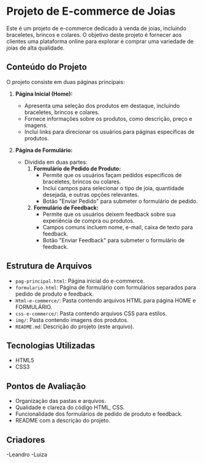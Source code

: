# Projeto de E-commerce de Joias

Este é um projeto de e-commerce dedicado à venda de joias, incluindo braceletes, brincos e colares. O objetivo deste projeto é fornecer aos clientes uma plataforma online para explorar e comprar uma variedade de joias de alta qualidade.

## Conteúdo do Projeto

O projeto consiste em duas páginas principais:

1. **Página Inicial (Home):**
   - Apresenta uma seleção dos produtos em destaque, incluindo braceletes, brincos e colares.
   - Fornece informações sobre os produtos, como descrição, preço e imagens.
   - Inclui links para direcionar os usuários para páginas específicas de produtos.

2. **Página de Formulário:**
   - Dividida em duas partes:
     1. **Formulário de Pedido de Produto:**
        - Permite que os usuários façam pedidos específicos de braceletes, brincos ou colares.
        - Inclui campos para selecionar o tipo de joia, quantidade desejada, e outras opções relevantes.
        - Botão "Enviar Pedido" para submeter o formulário de pedido.
     2. **Formulário de Feedback:**
        - Permite que os usuários deixem feedback sobre sua experiência de compra ou produtos.
        - Campos comuns incluem nome, e-mail, caixa de texto para feedback.
        - Botão "Enviar Feedback" para submeter o formulário de feedback.

## Estrutura de Arquivos

- `pag-principal.html`: Página inicial do e-commerce.
- `formulario.html`: Página de formulário com formulários separados para pedido de produto e feedback.
- `Html-e-commerce/`: Pasta contendo arquivos HTML para página HOME e FORMULÁRIO.
- `css-e-commerce/`: Pasta contendo arquivos CSS para estilos.
- `img/`: Pasta contendo imagens dos produtos.
- `README.md`: Descrição do projeto (este arquivo).

## Tecnologias Utilizadas

- HTML5
- CSS3

## Pontos de Avaliação

- Organização das pastas e arquivos.
- Qualidade e clareza do código HTML, CSS.
- Funcionalidade dos formulários de pedido de produto e feedback.
- README com a descrição do projeto.

## Criadores
-Leandro
-Luiza

